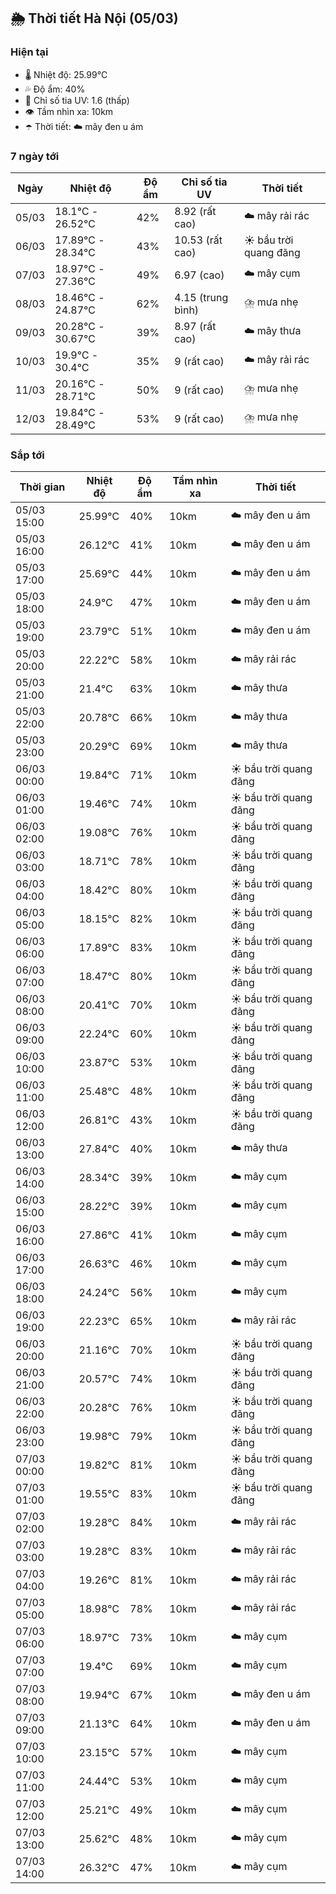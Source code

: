 ## 🌦️ Thời tiết Hà Nội (05/03)

### Hiện tại

- 🌡️ Nhiệt độ: 25.99℃
- 💦 Độ ẩm: 40%
- 🌟 Chỉ số tia UV: 1.6 (thấp)
- 👁️ Tầm nhìn xa: 10km
- ☂️ Thời tiết: ☁️ mây đen u ám

### 7 ngày tới

| Ngày | Nhiệt độ | Độ ẩm | Chỉ số tia UV | Thời tiết |
| --- | --- | --- | --- | --- |
| 05/03 | 18.1℃ - 26.52℃ | 42% | 8.92 (rất cao) | ☁️ mây rải rác |
| 06/03 | 17.89℃ - 28.34℃ | 43% | 10.53 (rất cao) | ☀️ bầu trời quang đãng |
| 07/03 | 18.97℃ - 27.36℃ | 49% | 6.97 (cao) | ☁️ mây cụm |
| 08/03 | 18.46℃ - 24.87℃ | 62% | 4.15 (trung bình) | ⛈️ mưa nhẹ |
| 09/03 | 20.28℃ - 30.67℃ | 39% | 8.97 (rất cao) | ☁️ mây thưa |
| 10/03 | 19.9℃ - 30.4℃ | 35% | 9 (rất cao) | ☁️ mây rải rác |
| 11/03 | 20.16℃ - 28.71℃ | 50% | 9 (rất cao) | ⛈️ mưa nhẹ |
| 12/03 | 19.84℃ - 28.49℃ | 53% | 9 (rất cao) | ⛈️ mưa nhẹ |

### Sắp tới

| Thời gian | Nhiệt độ | Độ ẩm | Tầm nhìn xa | Thời tiết |
| --- | --- | --- | --- | --- |
| 05/03 15:00 | 25.99℃ | 40% | 10km | ☁️ mây đen u ám |
| 05/03 16:00 | 26.12℃ | 41% | 10km | ☁️ mây đen u ám |
| 05/03 17:00 | 25.69℃ | 44% | 10km | ☁️ mây đen u ám |
| 05/03 18:00 | 24.9℃ | 47% | 10km | ☁️ mây đen u ám |
| 05/03 19:00 | 23.79℃ | 51% | 10km | ☁️ mây đen u ám |
| 05/03 20:00 | 22.22℃ | 58% | 10km | ☁️ mây rải rác |
| 05/03 21:00 | 21.4℃ | 63% | 10km | ☁️ mây thưa |
| 05/03 22:00 | 20.78℃ | 66% | 10km | ☁️ mây thưa |
| 05/03 23:00 | 20.29℃ | 69% | 10km | ☁️ mây thưa |
| 06/03 00:00 | 19.84℃ | 71% | 10km | ☀️ bầu trời quang đãng |
| 06/03 01:00 | 19.46℃ | 74% | 10km | ☀️ bầu trời quang đãng |
| 06/03 02:00 | 19.08℃ | 76% | 10km | ☀️ bầu trời quang đãng |
| 06/03 03:00 | 18.71℃ | 78% | 10km | ☀️ bầu trời quang đãng |
| 06/03 04:00 | 18.42℃ | 80% | 10km | ☀️ bầu trời quang đãng |
| 06/03 05:00 | 18.15℃ | 82% | 10km | ☀️ bầu trời quang đãng |
| 06/03 06:00 | 17.89℃ | 83% | 10km | ☀️ bầu trời quang đãng |
| 06/03 07:00 | 18.47℃ | 80% | 10km | ☀️ bầu trời quang đãng |
| 06/03 08:00 | 20.41℃ | 70% | 10km | ☀️ bầu trời quang đãng |
| 06/03 09:00 | 22.24℃ | 60% | 10km | ☀️ bầu trời quang đãng |
| 06/03 10:00 | 23.87℃ | 53% | 10km | ☀️ bầu trời quang đãng |
| 06/03 11:00 | 25.48℃ | 48% | 10km | ☀️ bầu trời quang đãng |
| 06/03 12:00 | 26.81℃ | 43% | 10km | ☀️ bầu trời quang đãng |
| 06/03 13:00 | 27.84℃ | 40% | 10km | ☁️ mây thưa |
| 06/03 14:00 | 28.34℃ | 39% | 10km | ☁️ mây cụm |
| 06/03 15:00 | 28.22℃ | 39% | 10km | ☁️ mây cụm |
| 06/03 16:00 | 27.86℃ | 41% | 10km | ☁️ mây cụm |
| 06/03 17:00 | 26.63℃ | 46% | 10km | ☁️ mây cụm |
| 06/03 18:00 | 24.24℃ | 56% | 10km | ☁️ mây cụm |
| 06/03 19:00 | 22.23℃ | 65% | 10km | ☁️ mây rải rác |
| 06/03 20:00 | 21.16℃ | 70% | 10km | ☀️ bầu trời quang đãng |
| 06/03 21:00 | 20.57℃ | 74% | 10km | ☀️ bầu trời quang đãng |
| 06/03 22:00 | 20.28℃ | 76% | 10km | ☀️ bầu trời quang đãng |
| 06/03 23:00 | 19.98℃ | 79% | 10km | ☀️ bầu trời quang đãng |
| 07/03 00:00 | 19.82℃ | 81% | 10km | ☀️ bầu trời quang đãng |
| 07/03 01:00 | 19.55℃ | 83% | 10km | ☀️ bầu trời quang đãng |
| 07/03 02:00 | 19.28℃ | 84% | 10km | ☁️ mây rải rác |
| 07/03 03:00 | 19.28℃ | 83% | 10km | ☁️ mây rải rác |
| 07/03 04:00 | 19.26℃ | 81% | 10km | ☁️ mây rải rác |
| 07/03 05:00 | 18.98℃ | 78% | 10km | ☁️ mây rải rác |
| 07/03 06:00 | 18.97℃ | 73% | 10km | ☁️ mây cụm |
| 07/03 07:00 | 19.4℃ | 69% | 10km | ☁️ mây cụm |
| 07/03 08:00 | 19.94℃ | 67% | 10km | ☁️ mây đen u ám |
| 07/03 09:00 | 21.13℃ | 64% | 10km | ☁️ mây đen u ám |
| 07/03 10:00 | 23.15℃ | 57% | 10km | ☁️ mây cụm |
| 07/03 11:00 | 24.44℃ | 53% | 10km | ☁️ mây cụm |
| 07/03 12:00 | 25.21℃ | 49% | 10km | ☁️ mây cụm |
| 07/03 13:00 | 25.62℃ | 48% | 10km | ☁️ mây cụm |
| 07/03 14:00 | 26.32℃ | 47% | 10km | ☁️ mây cụm |
